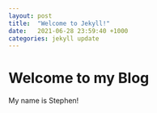 ```yaml
---
layout: post
title:  "Welcome to Jekyll!"
date:   2021-06-28 23:59:40 +1000
categories: jekyll update
---
```


# Welcome to my Blog

My name is Stephen!
